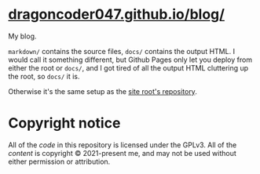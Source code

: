 # [dragoncoder047.github.io/blog/](https://dragoncoder047.github.io/blog/)

My blog.

`markdown/` contains the source files, `docs/` contains the output HTML. I would call it something different, but Github Pages only let you deploy from either the root or `docs/`, and I got tired of all the output HTML cluttering up the root, so `docs/` it is.

Otherwise it's the same setup as the [site root's repository](https://github.com/dragoncoder047/dragoncoder047.github.io).

# Copyright notice

All of the *code* in this repository is licensed under the GPLv3. All of the *content* is copyright &copy; 2021-present me, and may not be used without either permission or attribution.
